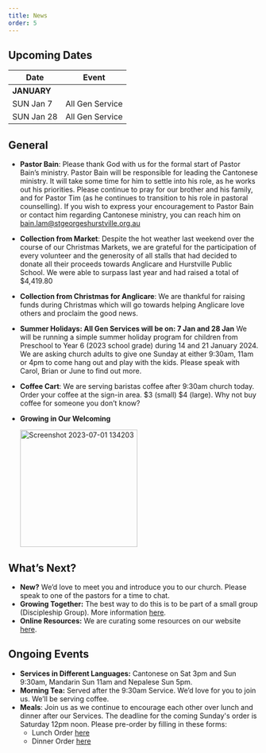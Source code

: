 ```yaml
---
title: News
order: 5
---
```


## Upcoming Dates

| Date | Event |
| ----- | ----- |
| **JANUARY** | 
| SUN Jan 7 | All Gen Service |
| SUN Jan 28 | All Gen Service |

## General

- **Pastor Bain**: Please thank God with us for the formal start of Pastor Bain’s ministry. Pastor Bain will be responsible for leading the Cantonese ministry. It will take some time for him to settle into his role, as he works out his priorities. Please continue to pray for our brother and his family, and for Pastor Tim (as he continues to transition to his role in pastoral counselling). If you wish to express your encouragement to Pastor Bain or contact him regarding Cantonese ministry, you can reach him on bain.lam@stgeorgeshurstville.org.au
- **Collection from Market**: Despite the hot weather last weekend over the course of our Christmas Markets, we are grateful for the participation of every volunteer and the generosity of all stalls that had decided to donate all their proceeds towards Anglicare and Hurstville Public School. We were able to surpass last year and had raised a total of $4,419.80
- **Collection from Christmas for Anglicare**: We are thankful for raising funds during Christmas which will go towards helping Anglicare love others and proclaim the good news.  
- **Summer Holidays: All Gen Services will be on: 7 Jan and 28 Jan** We will be running a simple summer holiday program for children from Preschool to Year 6 (2023 school grade) during 14 and 21 January 2024. We are asking church adults to give one Sunday at either 9:30am, 11am or 4pm to come hang out and play with the kids. Please speak with Carol, Brian or June to find out more. 
- **Coffee Cart**: We are serving baristas coffee after 9:30am church today. Order your coffee at the sign-in area. $3 (small) $4 (large). Why not buy coffee for someone you don’t know?

- **Growing in Our Welcoming**


  <img width="236" alt="Screenshot 2023-07-01 134203" src="https://github.com/stgeorgeshurstville/bulletin/assets/119166299/b540ac1c-0ba4-481e-90a5-5464939f7e4c">


## What’s Next?
- **New?** We’d love to meet you and introduce you to our church. Please speak to one of the pastors for a time to chat. 
- **Growing Together:** The best way to do this is to be part of a small group (Discipleship Group). More information [here](https://stgeorgeshurstville.org.au/discipleship-groups).
- **Online Resources:** We are curating some resources on our website [here](https://stgeorgeshurstville.org.au/lets-talk-about-christianity).  

## Ongoing Events
- **Services in Different Languages:** Cantonese on Sat 3pm and Sun 9:30am, Mandarin Sun 11am and Nepalese Sun 5pm. 
- **Morning Tea:**  Served after the 9:30am Service. We’d love for you to join us. We’ll be serving coffee.
- **Meals**: Join us as we continue to encourage each other over lunch and dinner after our Services. The deadline for the coming Sunday's order is Saturday 12pm noon. Please pre-order by filling in these forms:
   - Lunch Order [here](https://tinyurl.com/sunlunches)
   - Dinner Order [here](https://tinyurl.com/sundinners)


